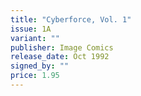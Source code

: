 ```yaml
---
title: "Cyberforce, Vol. 1"
issue: 1A
variant: ""
publisher: Image Comics
release_date: Oct 1992
signed_by: ""
price: 1.95
---
```

